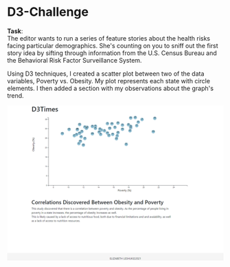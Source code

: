 # D3-Challenge

**Task**:   
The editor wants to run a series of feature stories about the health risks facing particular demographics. She's counting on you to sniff out the first story idea by sifting through information from the U.S. Census Bureau and the Behavioral Risk Factor Surveillance System.

Using D3 techniques, I created a scatter plot between two of the data variables, Poverty vs. Obesity. My plot represents each state with circle elements. I then added a section with my observations about the graph's trend.

![](Images/d3_times.PNG)
